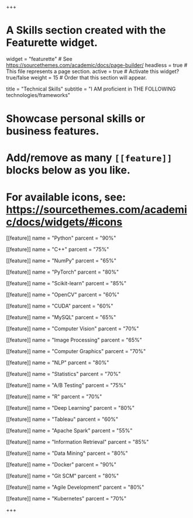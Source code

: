 +++
# A Skills section created with the Featurette widget.
widget = "featurette"  # See https://sourcethemes.com/academic/docs/page-builder/
headless = true  # This file represents a page section.
active = true  # Activate this widget? true/false
weight = 15  # Order that this section will appear.

title = "Technical Skills"
subtitle = "I AM proficient in THE FOLLOWING technologies/frameworks"

# Showcase personal skills or business features.
# 
# Add/remove as many `[[feature]]` blocks below as you like.
# 
# For available icons, see: https://sourcethemes.com/academic/docs/widgets/#icons

[[feature]]
  name = "Python"
  parcent = "90%"
  
[[feature]]
  name = "C++"
  parcent = "75%"  
  
[[feature]]
  name = "NumPy"
  parcent = "65%"
  
[[feature]]
  name = "PyTorch"
  parcent = "80%"
    
[[feature]]
  name = "Scikit-learn"
  parcent = "85%"
    
[[feature]]
  name = "OpenCV"
  parcent = "60%"
      
[[feature]]
  name = "CUDA"
  parcent = "60%"
      
[[feature]]
  name = "MySQL"
  parcent = "65%"
      
[[feature]]
  name = "Computer Vision"
  parcent = "70%"

[[feature]]
  name = "Image Processing"
  parcent = "65%"

[[feature]]
  name = "Computer Graphics"
  parcent = "70%"
      
[[feature]]
  name = "NLP"
  parcent = "80%"
      
[[feature]]
  name = "Statistics"
  parcent = "70%"

[[feature]]
  name = "A/B Testing"
  parcent = "75%"
      
[[feature]]
  name = "R"
  parcent = "70%"
      
      
[[feature]]
  name = "Deep Learning"
  parcent = "80%"
        
[[feature]]
  name = "Tableau"
  parcent = "60%"
          
[[feature]]
  name = "Apache Spark"
  parcent = "55%"
          
[[feature]]
  name = "Information Retrieval"
  parcent = "85%"
          
[[feature]]
  name = "Data Mining"
  parcent = "80%"
          
[[feature]]
  name = "Docker"
  parcent = "90%"
          
          
[[feature]]
  name = "Git SCM"
  parcent = "80%"
          
[[feature]]
  name = "Agile Development"
  parcent = "80%"
          
[[feature]]
  name = "Kubernetes"
  parcent = "70%"
          


+++
